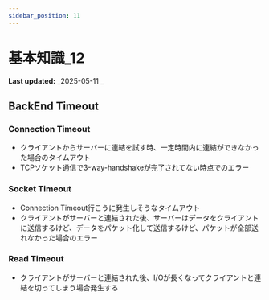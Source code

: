 ```yaml
---
sidebar_position: 11
---
```


# 基本知識\_12

**Last updated:** _2025-05-11 _

## BackEnd Timeout

### Connection Timeout
- クライアントからサーバーに連結を試す時、一定時間内に連結ができなかった場合のタイムアウト
- TCPソケット通信で3-way-handshakeが完了されてない時点でのエラー

### Socket Timeout
- Connection Timeout行こうに発生しそうなタイムアウト
- クライアントがサーバーと連結された後、サーバーはデータをクライアントに送信するけど、データをパケット化して送信するけど、パケットが全部送れなかった場合のエラー

### Read Timeout
- クライアントがサーバーと連結された後、I/Oが長くなってクライアントと連結を切ってしまう場合発生する